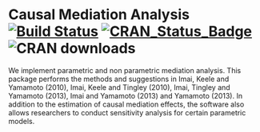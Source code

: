 

#  Causal Mediation Analysis [![Build Status](https://travis-ci.org/kosukeimai/mediation.svg?branch=master)](https://travis-ci.org/kosukeimai/mediation)  [![CRAN_Status_Badge](http://www.r-pkg.org/badges/version/mediation)](https://cran.r-project.org/package=mediation) ![CRAN downloads](http://cranlogs.r-pkg.org/badges/grand-total/mediation)

We implement parametric and non parametric mediation analysis. This package performs the methods and suggestions in Imai, Keele and Yamamoto (2010), Imai, Keele and Tingley (2010), Imai, Tingley and Yamamoto (2013), Imai and Yamamoto (2013) and Yamamoto (2013). In addition to the estimation of causal mediation effects, the software also allows researchers to conduct sensitivity analysis for certain parametric models.
